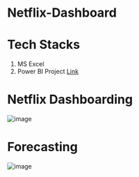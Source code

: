 # Netflix-Dashboard

# Tech Stacks
1. MS Excel 
2. Power BI
 Project [Link](https://app.powerbi.com/view?r=eyJrIjoiNzgzMTRmYTEtNjJjOC00NjBjLWE4MzAtM2I2MjE4YWU3MmJhIiwidCI6ImE2ZGJkZGRlLTU3OTgtNGViYS1hNWE4LTc4ODA3ZTgyZDllYiJ9)

# Netflix Dashboarding
![image](https://github.com/user-attachments/assets/82b20aa8-c793-4485-9d93-a9bfe0e58fe1)

# Forecasting
![image](https://github.com/user-attachments/assets/e6e13062-dbbd-4321-9e93-69c5209b7cf5)
